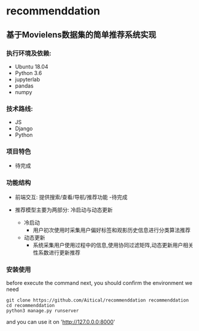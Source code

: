 # recommenddation
基于Movielens数据集的简单推荐系统实现
-------
### 执行环境及依赖:
- Ubuntu 18.04
- Python 3.6
- jupyterlab
- pandas
- numpy

### 技术路线:
- JS
- Django
- Python

### 项目特色 
- 待完成

### 功能结构

- 前端交互: 提供搜索/查看/导航/推荐功能
    -待完成

- 推荐模型主要为两部分: 冷启动与动态更新
    - 冷启动
        - 用户初次使用时采集用户偏好标签和观影历史信息进行分类算法推荐
    - 动态更新
        - 系统采集用户使用过程中的信息,使用协同过滤矩阵,动态更新用户相关性系数进行更新推荐

### 安装使用

before execute the command next, you should confirm the environment we need

```shell
git clone https://github.com/Aitical/recommenddation recommenddation
cd recommenddation
python3 manage.py runserver
```

and you can use it on 'http://127.0.0.0:8000'

